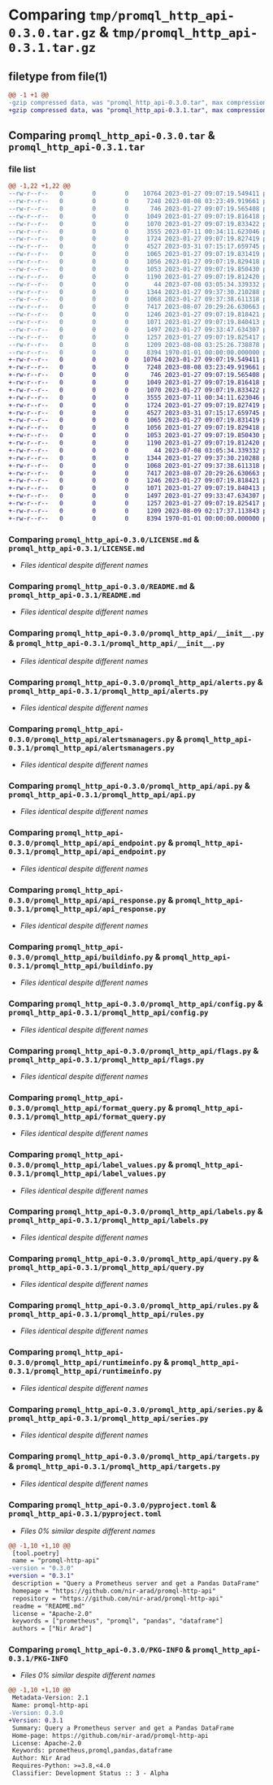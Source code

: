 # Comparing `tmp/promql_http_api-0.3.0.tar.gz` & `tmp/promql_http_api-0.3.1.tar.gz`

## filetype from file(1)

```diff
@@ -1 +1 @@
-gzip compressed data, was "promql_http_api-0.3.0.tar", max compression
+gzip compressed data, was "promql_http_api-0.3.1.tar", max compression
```

## Comparing `promql_http_api-0.3.0.tar` & `promql_http_api-0.3.1.tar`

### file list

```diff
@@ -1,22 +1,22 @@
--rw-r--r--   0        0        0    10764 2023-01-27 09:07:19.549411 promql_http_api-0.3.0/LICENSE.md
--rw-r--r--   0        0        0     7248 2023-08-08 03:23:49.919661 promql_http_api-0.3.0/README.md
--rw-r--r--   0        0        0      746 2023-01-27 09:07:19.565408 promql_http_api-0.3.0/promql_http_api/__init__.py
--rw-r--r--   0        0        0     1049 2023-01-27 09:07:19.816418 promql_http_api-0.3.0/promql_http_api/alerts.py
--rw-r--r--   0        0        0     1070 2023-01-27 09:07:19.833422 promql_http_api-0.3.0/promql_http_api/alertsmanagers.py
--rw-r--r--   0        0        0     3555 2023-07-11 00:34:11.623046 promql_http_api-0.3.0/promql_http_api/api.py
--rw-r--r--   0        0        0     1724 2023-01-27 09:07:19.827419 promql_http_api-0.3.0/promql_http_api/api_endpoint.py
--rw-r--r--   0        0        0     4527 2023-03-31 07:15:17.659745 promql_http_api-0.3.0/promql_http_api/api_response.py
--rw-r--r--   0        0        0     1065 2023-01-27 09:07:19.831419 promql_http_api-0.3.0/promql_http_api/buildinfo.py
--rw-r--r--   0        0        0     1056 2023-01-27 09:07:19.829418 promql_http_api-0.3.0/promql_http_api/config.py
--rw-r--r--   0        0        0     1053 2023-01-27 09:07:19.850430 promql_http_api-0.3.0/promql_http_api/flags.py
--rw-r--r--   0        0        0     1190 2023-01-27 09:07:19.812420 promql_http_api-0.3.0/promql_http_api/format_query.py
--rw-r--r--   0        0        0       44 2023-07-08 03:05:34.339332 promql_http_api-0.3.0/promql_http_api/http_config.py
--rw-r--r--   0        0        0     1344 2023-01-27 09:37:30.210288 promql_http_api-0.3.0/promql_http_api/label_values.py
--rw-r--r--   0        0        0     1068 2023-01-27 09:37:38.611318 promql_http_api-0.3.0/promql_http_api/labels.py
--rw-r--r--   0        0        0     7417 2023-08-07 20:29:26.630663 promql_http_api-0.3.0/promql_http_api/query.py
--rw-r--r--   0        0        0     1246 2023-01-27 09:07:19.818421 promql_http_api-0.3.0/promql_http_api/rules.py
--rw-r--r--   0        0        0     1071 2023-01-27 09:07:19.840413 promql_http_api-0.3.0/promql_http_api/runtimeinfo.py
--rw-r--r--   0        0        0     1497 2023-01-27 09:33:47.634307 promql_http_api-0.3.0/promql_http_api/series.py
--rw-r--r--   0        0        0     1257 2023-01-27 09:07:19.825417 promql_http_api-0.3.0/promql_http_api/targets.py
--rw-r--r--   0        0        0     1209 2023-08-08 03:25:26.738878 promql_http_api-0.3.0/pyproject.toml
--rw-r--r--   0        0        0     8394 1970-01-01 00:00:00.000000 promql_http_api-0.3.0/PKG-INFO
+-rw-r--r--   0        0        0    10764 2023-01-27 09:07:19.549411 promql_http_api-0.3.1/LICENSE.md
+-rw-r--r--   0        0        0     7248 2023-08-08 03:23:49.919661 promql_http_api-0.3.1/README.md
+-rw-r--r--   0        0        0      746 2023-01-27 09:07:19.565408 promql_http_api-0.3.1/promql_http_api/__init__.py
+-rw-r--r--   0        0        0     1049 2023-01-27 09:07:19.816418 promql_http_api-0.3.1/promql_http_api/alerts.py
+-rw-r--r--   0        0        0     1070 2023-01-27 09:07:19.833422 promql_http_api-0.3.1/promql_http_api/alertsmanagers.py
+-rw-r--r--   0        0        0     3555 2023-07-11 00:34:11.623046 promql_http_api-0.3.1/promql_http_api/api.py
+-rw-r--r--   0        0        0     1724 2023-01-27 09:07:19.827419 promql_http_api-0.3.1/promql_http_api/api_endpoint.py
+-rw-r--r--   0        0        0     4527 2023-03-31 07:15:17.659745 promql_http_api-0.3.1/promql_http_api/api_response.py
+-rw-r--r--   0        0        0     1065 2023-01-27 09:07:19.831419 promql_http_api-0.3.1/promql_http_api/buildinfo.py
+-rw-r--r--   0        0        0     1056 2023-01-27 09:07:19.829418 promql_http_api-0.3.1/promql_http_api/config.py
+-rw-r--r--   0        0        0     1053 2023-01-27 09:07:19.850430 promql_http_api-0.3.1/promql_http_api/flags.py
+-rw-r--r--   0        0        0     1190 2023-01-27 09:07:19.812420 promql_http_api-0.3.1/promql_http_api/format_query.py
+-rw-r--r--   0        0        0       44 2023-07-08 03:05:34.339332 promql_http_api-0.3.1/promql_http_api/http_config.py
+-rw-r--r--   0        0        0     1344 2023-01-27 09:37:30.210288 promql_http_api-0.3.1/promql_http_api/label_values.py
+-rw-r--r--   0        0        0     1068 2023-01-27 09:37:38.611318 promql_http_api-0.3.1/promql_http_api/labels.py
+-rw-r--r--   0        0        0     7417 2023-08-07 20:29:26.630663 promql_http_api-0.3.1/promql_http_api/query.py
+-rw-r--r--   0        0        0     1246 2023-01-27 09:07:19.818421 promql_http_api-0.3.1/promql_http_api/rules.py
+-rw-r--r--   0        0        0     1071 2023-01-27 09:07:19.840413 promql_http_api-0.3.1/promql_http_api/runtimeinfo.py
+-rw-r--r--   0        0        0     1497 2023-01-27 09:33:47.634307 promql_http_api-0.3.1/promql_http_api/series.py
+-rw-r--r--   0        0        0     1257 2023-01-27 09:07:19.825417 promql_http_api-0.3.1/promql_http_api/targets.py
+-rw-r--r--   0        0        0     1209 2023-08-09 02:17:37.113843 promql_http_api-0.3.1/pyproject.toml
+-rw-r--r--   0        0        0     8394 1970-01-01 00:00:00.000000 promql_http_api-0.3.1/PKG-INFO
```

### Comparing `promql_http_api-0.3.0/LICENSE.md` & `promql_http_api-0.3.1/LICENSE.md`

 * *Files identical despite different names*

### Comparing `promql_http_api-0.3.0/README.md` & `promql_http_api-0.3.1/README.md`

 * *Files identical despite different names*

### Comparing `promql_http_api-0.3.0/promql_http_api/__init__.py` & `promql_http_api-0.3.1/promql_http_api/__init__.py`

 * *Files identical despite different names*

### Comparing `promql_http_api-0.3.0/promql_http_api/alerts.py` & `promql_http_api-0.3.1/promql_http_api/alerts.py`

 * *Files identical despite different names*

### Comparing `promql_http_api-0.3.0/promql_http_api/alertsmanagers.py` & `promql_http_api-0.3.1/promql_http_api/alertsmanagers.py`

 * *Files identical despite different names*

### Comparing `promql_http_api-0.3.0/promql_http_api/api.py` & `promql_http_api-0.3.1/promql_http_api/api.py`

 * *Files identical despite different names*

### Comparing `promql_http_api-0.3.0/promql_http_api/api_endpoint.py` & `promql_http_api-0.3.1/promql_http_api/api_endpoint.py`

 * *Files identical despite different names*

### Comparing `promql_http_api-0.3.0/promql_http_api/api_response.py` & `promql_http_api-0.3.1/promql_http_api/api_response.py`

 * *Files identical despite different names*

### Comparing `promql_http_api-0.3.0/promql_http_api/buildinfo.py` & `promql_http_api-0.3.1/promql_http_api/buildinfo.py`

 * *Files identical despite different names*

### Comparing `promql_http_api-0.3.0/promql_http_api/config.py` & `promql_http_api-0.3.1/promql_http_api/config.py`

 * *Files identical despite different names*

### Comparing `promql_http_api-0.3.0/promql_http_api/flags.py` & `promql_http_api-0.3.1/promql_http_api/flags.py`

 * *Files identical despite different names*

### Comparing `promql_http_api-0.3.0/promql_http_api/format_query.py` & `promql_http_api-0.3.1/promql_http_api/format_query.py`

 * *Files identical despite different names*

### Comparing `promql_http_api-0.3.0/promql_http_api/label_values.py` & `promql_http_api-0.3.1/promql_http_api/label_values.py`

 * *Files identical despite different names*

### Comparing `promql_http_api-0.3.0/promql_http_api/labels.py` & `promql_http_api-0.3.1/promql_http_api/labels.py`

 * *Files identical despite different names*

### Comparing `promql_http_api-0.3.0/promql_http_api/query.py` & `promql_http_api-0.3.1/promql_http_api/query.py`

 * *Files identical despite different names*

### Comparing `promql_http_api-0.3.0/promql_http_api/rules.py` & `promql_http_api-0.3.1/promql_http_api/rules.py`

 * *Files identical despite different names*

### Comparing `promql_http_api-0.3.0/promql_http_api/runtimeinfo.py` & `promql_http_api-0.3.1/promql_http_api/runtimeinfo.py`

 * *Files identical despite different names*

### Comparing `promql_http_api-0.3.0/promql_http_api/series.py` & `promql_http_api-0.3.1/promql_http_api/series.py`

 * *Files identical despite different names*

### Comparing `promql_http_api-0.3.0/promql_http_api/targets.py` & `promql_http_api-0.3.1/promql_http_api/targets.py`

 * *Files identical despite different names*

### Comparing `promql_http_api-0.3.0/pyproject.toml` & `promql_http_api-0.3.1/pyproject.toml`

 * *Files 0% similar despite different names*

```diff
@@ -1,10 +1,10 @@
 [tool.poetry]
 name = "promql-http-api"
-version = "0.3.0"
+version = "0.3.1"
 description = "Query a Prometheus server and get a Pandas DataFrame"
 homepage = "https://github.com/nir-arad/promql-http-api"
 repository = "https://github.com/nir-arad/promql-http-api"
 readme = "README.md"
 license = "Apache-2.0"
 keywords = ["prometheus", "promql", "pandas", "dataframe"]
 authors = ["Nir Arad"]
```

### Comparing `promql_http_api-0.3.0/PKG-INFO` & `promql_http_api-0.3.1/PKG-INFO`

 * *Files 0% similar despite different names*

```diff
@@ -1,10 +1,10 @@
 Metadata-Version: 2.1
 Name: promql-http-api
-Version: 0.3.0
+Version: 0.3.1
 Summary: Query a Prometheus server and get a Pandas DataFrame
 Home-page: https://github.com/nir-arad/promql-http-api
 License: Apache-2.0
 Keywords: prometheus,promql,pandas,dataframe
 Author: Nir Arad
 Requires-Python: >=3.8,<4.0
 Classifier: Development Status :: 3 - Alpha
```

